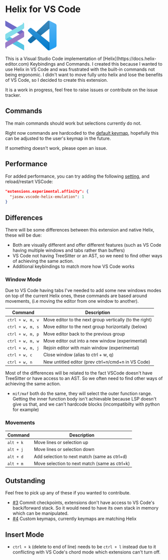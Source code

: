 # Helix for VS Code

<div style="display: flex;" align="center">
<img src="./docs/img/helixLogo.png" width=12%>
  &nbsp;
  &nbsp;
<img src="./docs/img/Visual_Studio_Code_1.35_icon.png" width=18%>
</div>
<br />
This is a Visual Studio Code implementation of [Helix](https://docs.helix-editor.com) Keybindings and Commands. I created this because I wanted to use Helix in VS Code and was frustrated with the built-in commands not being ergonomic. I didn't want to move fully unto helix and lose the benefits of VS Code, so I decided to create this extension.

It is a work in progress, feel free to raise issues or contribute on the issue tracker.

## Commands

The main commands should work but selections currently do not.

Right now commands are hardcoded to the [default keymap](https://docs.helix-editor.com/keymap.html), hopefully this can be adjusted to the user's keymap in the future.

If something doesn't work, please open an issue.

## Performance

For added performance, you can try adding the following [setting](https://github.com/microsoft/vscode/issues/75627#issuecomment-1078827311), and reload/restart VSCode:

```json
"extensions.experimental.affinity": {
  "jasew.vscode-helix-emulation": 1
}
```

## Differences

There will be some differences between this extension and native Helix, these will be due:

- Both are visually different and offer different features (such as VS Code having multiple windows and tabs rather than buffers)
- VS Code not having TreeSitter or an AST, so we need to find other ways of achieving the same action.
- Additional keybindings to match more how VS Code works

### Window Mode

Due to VS Code having tabs I've needed to add some new windows modes on top of the current Helix ones, these commands are based
around movements, (i.e moving the editor from one window to another).

| Command          | Description                                             |
| ---------------- | ------------------------------------------------------- |
| `ctrl + w, m, v` | Move editor to the next group vertically (to the right) |
| `ctrl + w, m, s` | Move editor to the next group horizontally (below)      |
| `ctrl + w, m, p` | Move editor back to the previous group                  |
| `ctrl + w, m, w` | Move editor out into a new window (experimental)        |
| `ctrl + w, m, j` | Rejoin editor with main window (experimental)           |
| `ctrl + w, c`    | Close window (alias to ctrl + w, q)                     |
| `ctrl + w, n`    | New untitled editor (prev ctrl+n/cmd+n in VS Code)      |

Most of the differences will be related to the fact VSCode doesn't have TreeSitter or have access to an AST. So we often need to find other ways of achieving the same action.

- `mif/maf` both do the same, they will select the outer function range. Getting the inner function body isn't achievable because LSP doesn't give us that, and we can't hardcode blocks (incompatibilty with python for example)

### Movements

| Command   | Description                                   |
| --------- | --------------------------------------------- |
| `alt + k` | Move lines or selection up                    |
| `alt + j` | Move lines or selection down                  |
| `alt + d` | Add selection to next match (same as ctrl+d)  |
| `alt + m` | Move selection to next match (same as ctrl+k) |

## Outstanding

Feel free to pick up any of these if you wanted to contribute.

- [#3](https://github.com/jasonwilliams/vscode-helix/issues/3) Commit checkpoints, extensions don't have access to VS Code's back/forward stack. So it would need to have its own stack in memory which can be manipulated.
- [#4](https://github.com/jasonwilliams/vscode-helix/issues/4) Custom keymaps, currently keymaps are matching Helix

## Insert Mode

- `ctrl + k` (delete to end of line) needs to be `ctrl + l` instead due to it conflicting with VS Code's chord mode which extensions can't turn off.
